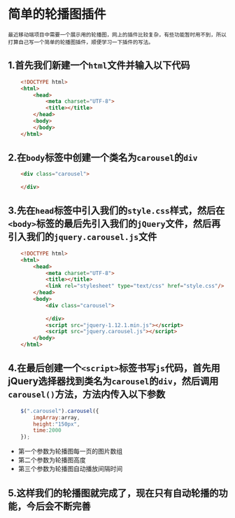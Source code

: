 # 简单的轮播图插件
    最近移动端项目中需要一个展示用的轮播图，网上的插件比较复杂，有些功能暂时用不到，所以打算自己写一个简单的轮播图插件，顺便学习一下插件的写法。
## 1.首先我们新建一个`html`文件并输入以下代码
```html
    <!DOCTYPE html>
    <html>
        <head>
            <meta charset="UTF-8">
            <title></title>
        </head>
        <body>
        </body>
    </html>
```
## 2.在`body`标签中创建一个类名为`carousel`的`div`
```html
    <div class="carousel">
			
    </div>
```
## 3.先在`head`标签中引入我们的`style.css`样式，然后在`<body>`标签的最后先引入我们的`jQuery`文件，然后再引入我们的`jquery.carousel.js`文件
```html
    <!DOCTYPE html>
    <html>
        <head>
            <meta charset="UTF-8">
            <title></title>
            <link rel="stylesheet" type="text/css" href="style.css"/>
        </head>
        <body>
            <div class="carousel">
                
            </div>
            <script src="jquery-1.12.1.min.js"></script>
            <script src="jquery.carousel.js"></script>
        </body>
    </html>
```
## 4.在最后创建一个`<script>`标签书写`js`代码，首先用jQuery选择器找到类名为`carousel`的`div`，然后调用`carousel()`方法，方法内传入以下参数
```js
    $(".carousel").carousel({
        imgArray:array,
        height:"150px",
        time:2000
    });
```
+ 第一个参数为轮播图每一页的图片数组
+ 第二个参数为轮播图高度
+ 第三个参数为轮播图自动播放间隔时间
## 5.这样我们的轮播图就完成了，现在只有自动轮播的功能，今后会不断完善